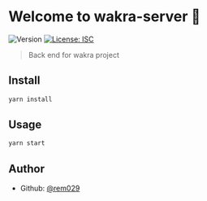 # Welcome to wakra-server 👋
![Version](https://img.shields.io/badge/version-0.0.1-blue.svg?cacheSeconds=2592000)
[![License: ISC](https://img.shields.io/badge/License-ISC-yellow.svg)](#)

> Back end for wakra project

## Install

```sh
yarn install
```

## Usage

```sh
yarn start
```

## Author

* Github: [@rem029](https://github.com/rem029)